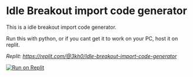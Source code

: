 # Idle Breakout import code generator

This is a idle breakout import code generator. 

Run this with python, or if you cant get it to work on your PC, host it on replit.

*Replit: https://replit.com/@3kh0/Idle-breakout-import-code-generator*

[![Run on Replit](https://binbashbanana.github.io/deploy-buttons/buttons/remade/replit.svg)](https://replit.com/github/3kh0/idle-breakout-importcode-gen)
